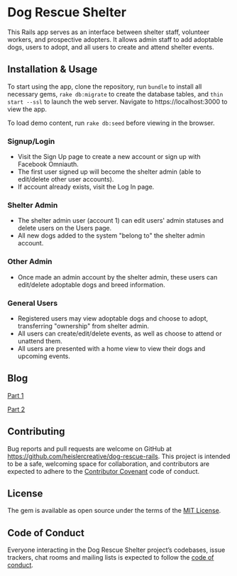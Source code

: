 # Dog Rescue Shelter

This Rails app serves as an interface between shelter staff, volunteer workers, and prospective adopters. It allows admin staff to add adoptable dogs, users to adopt, and all users to create and attend shelter events.

## Installation & Usage

To start using the app, clone the repository, run `bundle` to install all necessary gems, `rake db:migrate` to create the database tables, and `thin start --ssl` to launch the web server. Navigate to https://localhost:3000 to view the app.

To load demo content, run `rake db:seed` before viewing in the browser.

### Signup/Login
- Visit the Sign Up page to create a new account or sign up with Facebook Omniauth.
- The first user signed up will become the shelter admin (able to edit/delete other user accounts).
- If account already exists, visit the Log In page.

### Shelter Admin
- The shelter admin user (account 1) can edit users' admin statuses and delete users on the Users page.
- All new dogs added to the system "belong to" the shelter admin account.

### Other Admin
- Once made an admin account by the shelter admin, these users can edit/delete adoptable dogs and breed information.

### General Users
- Registered users may view adoptable dogs and choose to adopt, transferring "ownership" from shelter admin.
- All users can create/edit/delete events, as well as choose to attend or unattend them.
- All users are presented with a home view to view their dogs and upcoming events.

## Blog

[Part 1](https://heislercreative.github.io/dog_rescue_rails_mvc_project)

[Part 2](https://heislercreative.github.io/dog_rescue_app_adding_jquery_to_the_front_end)

## Contributing

Bug reports and pull requests are welcome on GitHub at https://github.com/heislercreative/dog-rescue-rails. This project is intended to be a safe, welcoming space for collaboration, and contributors are expected to adhere to the [Contributor Covenant](http://contributor-covenant.org) code of conduct.

## License

The gem is available as open source under the terms of the [MIT License](https://opensource.org/licenses/MIT).

## Code of Conduct

Everyone interacting in the Dog Rescue Shelter project’s codebases, issue trackers, chat rooms and mailing lists is expected to follow the [code of conduct](https://github.com/heislercreative/dog-rescue-rails/blob/master/CODE_OF_CONDUCT.md).
